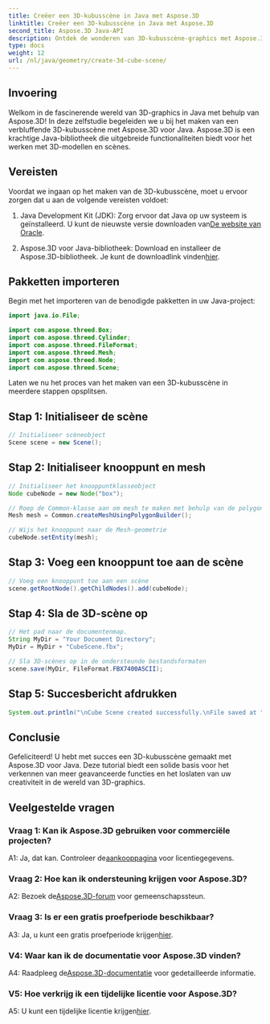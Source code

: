 ```yaml
---
title: Creëer een 3D-kubusscène in Java met Aspose.3D
linktitle: Creëer een 3D-kubusscène in Java met Aspose.3D
second_title: Aspose.3D Java-API
description: Ontdek de wonderen van 3D-kubusscène-graphics met Aspose.3D voor Java. Creëer moeiteloos verbluffende scènes.
type: docs
weight: 12
url: /nl/java/geometry/create-3d-cube-scene/
---
```

## Invoering

Welkom in de fascinerende wereld van 3D-graphics in Java met behulp van Aspose.3D! In deze zelfstudie begeleiden we u bij het maken van een verbluffende 3D-kubusscène met Aspose.3D voor Java. Aspose.3D is een krachtige Java-bibliotheek die uitgebreide functionaliteiten biedt voor het werken met 3D-modellen en scènes.

## Vereisten

Voordat we ingaan op het maken van de 3D-kubusscène, moet u ervoor zorgen dat u aan de volgende vereisten voldoet:

1.  Java Development Kit (JDK): Zorg ervoor dat Java op uw systeem is geïnstalleerd. U kunt de nieuwste versie downloaden van[De website van Oracle](https://www.oracle.com/java/).

2.  Aspose.3D voor Java-bibliotheek: Download en installeer de Aspose.3D-bibliotheek. Je kunt de downloadlink vinden[hier](https://releases.aspose.com/3d/java/).

## Pakketten importeren

Begin met het importeren van de benodigde pakketten in uw Java-project:

```java
import java.io.File;

import com.aspose.threed.Box;
import com.aspose.threed.Cylinder;
import com.aspose.threed.FileFormat;
import com.aspose.threed.Mesh;
import com.aspose.threed.Node;
import com.aspose.threed.Scene;
```

Laten we nu het proces van het maken van een 3D-kubusscène in meerdere stappen opsplitsen.

## Stap 1: Initialiseer de scène

```java
// Initialiseer scèneobject
Scene scene = new Scene();
```

## Stap 2: Initialiseer knooppunt en mesh

```java
// Initialiseer het knooppuntklasseobject
Node cubeNode = new Node("box");

// Roep de Common-klasse aan om mesh te maken met behulp van de polygon builder-methode om de mesh-instantie in te stellen
Mesh mesh = Common.createMeshUsingPolygonBuilder();

// Wijs het knooppunt naar de Mesh-geometrie
cubeNode.setEntity(mesh);
```

## Stap 3: Voeg een knooppunt toe aan de scène

```java
// Voeg een knooppunt toe aan een scène
scene.getRootNode().getChildNodes().add(cubeNode);
```

## Stap 4: Sla de 3D-scène op

```java
// Het pad naar de documentenmap.
String MyDir = "Your Document Directory";
MyDir = MyDir + "CubeScene.fbx";

// Sla 3D-scènes op in de ondersteunde bestandsformaten
scene.save(MyDir, FileFormat.FBX7400ASCII);
```

## Stap 5: Succesbericht afdrukken

```java
System.out.println("\nCube Scene created successfully.\nFile saved at " + MyDir);
```

## Conclusie

Gefeliciteerd! U hebt met succes een 3D-kubusscène gemaakt met Aspose.3D voor Java. Deze tutorial biedt een solide basis voor het verkennen van meer geavanceerde functies en het loslaten van uw creativiteit in de wereld van 3D-graphics.

## Veelgestelde vragen

### Vraag 1: Kan ik Aspose.3D gebruiken voor commerciële projecten?

 A1: Ja, dat kan. Controleer de[aankooppagina](https://purchase.aspose.com/buy) voor licentiegegevens.

### Vraag 2: Hoe kan ik ondersteuning krijgen voor Aspose.3D?

 A2: Bezoek de[Aspose.3D-forum](https://forum.aspose.com/c/3d/18) voor gemeenschapssteun.

### Vraag 3: Is er een gratis proefperiode beschikbaar?

 A3: Ja, u kunt een gratis proefperiode krijgen[hier](https://releases.aspose.com/).

### V4: Waar kan ik de documentatie voor Aspose.3D vinden?

 A4: Raadpleeg de[Aspose.3D-documentatie](https://reference.aspose.com/3d/java/) voor gedetailleerde informatie.

### V5: Hoe verkrijg ik een tijdelijke licentie voor Aspose.3D?

 A5: U kunt een tijdelijke licentie krijgen[hier](https://purchase.aspose.com/temporary-license/).
